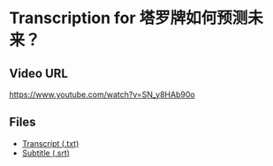 # Transcription for 塔罗牌如何预测未来？
## Video URL
https://www.youtube.com/watch?v=SN_y8HAb90o
 
## Files
- [Transcript (.txt)](./transcript.txt)
- [Subtitle (.srt)](./transcript.srt)
